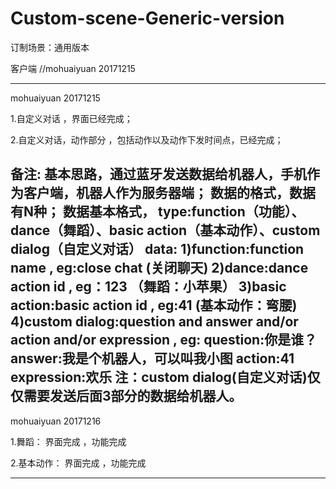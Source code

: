 # Custom-scene-Generic-version
订制场景：通用版本

客户端  //mohuaiyuan 20171215

-------------------------------------
mohuaiyuan 20171215 

1.自定义对话 ，界面已经完成；

2.自定义对话，动作部分 ，包括动作以及动作下发时间点，已经完成；

备注:
基本思路，通过蓝牙发送数据给机器人，手机作为客户端，机器人作为服务器端；
数据的格式，数据有N种；
数据基本格式，
type:function（功能）、dance（舞蹈）、basic action（基本动作）、custom dialog（自定义对话）	
data:
	1)function:function name	, eg:close chat (关闭聊天)
	2)dance:dance action id 	, eg：123 （舞蹈：小苹果）
	3)basic action:basic action id 	, eg:41 (基本动作：弯腰)
	4)custom dialog:question and answer and/or action and/or expression ,
	eg:
	question:你是谁？
	answer:我是个机器人，可以叫我小图
	action:41
	expression:欢乐
	注：custom dialog(自定义对话)仅仅需要发送后面3部分的数据给机器人。
---------------------------------------------------------------------
mohuaiyuan 20171216 

1.舞蹈： 界面完成 ，功能完成

2.基本动作： 界面完成 ，功能完成

---------------------------------------------------------------------




